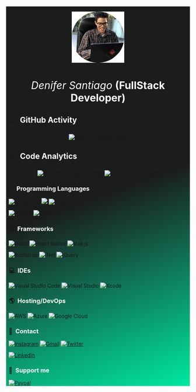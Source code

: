 <div style="background:linear-gradient(160deg, rgba(27,28,28,1) 50%, rgba(0,232,161,1) 100%); padding: 0 0.5em;">
<p align="center">
<img style="height: 10em; margin: 1em 0;" src="./images/IMG_2640.png">
</p>
<p align="center" style="color:#fff; font-size: 2em;">
<em>Denifer Santiago</em>
<b>(FullStack Developer)</b>
</p>

## 📈 &nbsp;<span style="color: #fff;">GitHub Activity</span>
<p align="center">
<img height="200em" alt="Denifer's GitHub stats" src="https://github-readme-stats.vercel.app/api?username=DeniferSantiago&count_private=true&show_icons=true&theme=vue&bg_color=2E3331&text_color=fff&title_color=00FFB1">
</p>

## 📊 &nbsp;<span style="color: #fff;">Code Analytics</span>
<p align="center">
<a target="_blank" href="https://wakatime.com/@DeniferSantiago">
<img height="180em" alt="Denifer's Wakatime stats" src="https://github-readme-stats.vercel.app/api/wakatime?username=DeniferSantiago&theme=vue&bg_color=2E3331&text_color=fff&title_color=00FFB1">
</a> <a target="_blank" href="https://wakatime.com/@DeniferSantiago">
<img height="180em" alt="Denifer's Top Langs" src="https://github-readme-stats.vercel.app/api/top-langs/?username=DeniferSantiago&langs_count=4&theme=vue&bg_color=2E3331&text_color=fff&title_color=00FFB1">
</a>
</p>

### ✅ &nbsp;<span style="color: #fff;">Programming Languages</span>
<img alt="JavaScript" src="https://img.shields.io/badge/javascript-%23323330.svg?style=for-the-badge&logo=javascript&logoColor=%2300E8A1&labelColor=&232E3331&color=%232E3331"/> <img src="https://img.shields.io/badge/c%23-%23239120.svg?style=for-the-badge&logo=c-sharp&logoColor=%2300E8A1&labelColor=&232E3331&color=%232E3331"/> <img alt="GraphQL" src="https://img.shields.io/badge/-GraphQL-E10098?style=for-the-badge&logo=graphql&logoColor=%2300E8A1&labelColor=&232E3331&color=%232E3331"/>

<img alt="HTML5" src="https://img.shields.io/badge/html5-%23E34F26.svg?style=for-the-badge&logo=html5&logoColor=%2300E8A1&labelColor=&232E3331&color=%232E3331"/> <img alt="CSS3" src="https://img.shields.io/badge/css3-%231572B6.svg?style=for-the-badge&logo=css3&logoColor=%2300E8A1&labelColor=&232E3331&color=%232E3331"/>


### 🛠 &nbsp;<span style="color: #fff;">Frameworks</span>

<img alt="React" src="https://img.shields.io/badge/react-%2320232a.svg?style=for-the-badge&logo=react&logoColor=%2300E8A1&labelColor=&232E3331&color=%232E3331"/> <img alt="React Native" src="https://img.shields.io/badge/react_native-%2320232a.svg?style=for-the-badge&logo=react&logoColor=%2300E8A1&labelColor=&232E3331&color=%232E3331"/> <img alt="Vue.js" src="https://img.shields.io/badge/vuejs-%2335495e.svg?style=for-the-badge&logo=vue-dot-js&logoColor=%2300E8A1&labelColor=&232E3331&color=%232E3331"/>

<img alt="Bootstrap" src="https://img.shields.io/badge/bootstrap-%23563D7C.svg?style=for-the-badge&logo=bootstrap&logoColor=%2300E8A1&labelColor=&232E3331&color=%232E3331"/> <img alt=".Net" src="https://img.shields.io/badge/.NET-5C2D91?style=for-the-badge&logo=.net&logoColor=%2300E8A1&labelColor=&232E3331&color=%232E3331"/> <img alt="jQuery" src="https://img.shields.io/badge/jquery-%230769AD.svg?style=for-the-badge&logo=jquery&logoColor=%2300E8A1&labelColor=&232E3331&color=%232E3331"/>

### 💻 &nbsp;<span style="color: #fff;">IDEs</span>

<img alt="Visual Studio Code" src="https://img.shields.io/badge/Visual%20Studio%20Code-0078d7.svg?style=for-the-badge&logo=visual-studio-code&logoColor=%2300E8A1&labelColor=&232E3331&color=%232E3331"/> <img alt="Visual Studio" src="https://img.shields.io/badge/Visual%20Studio-5C2D91.svg?style=for-the-badge&logo=visual-studio&logoColor=%2300E8A1&labelColor=&232E3331&color=%232E3331"/> 	<img alt="Xcode" src="https://img.shields.io/badge/Xcode-007ACC?style=for-the-badge&logo=Xcode&logoColor=%2300E8A1&labelColor=&232E3331&color=%232E3331"/>

### 🌎 &nbsp;<span style="color: #fff;">Hosting/DevOps</span>
<img alt="AWS" src="https://img.shields.io/badge/AWS-%23FF9900.svg?style=for-the-badge&logo=amazon-aws&logoColor=%2300E8A1&labelColor=&232E3331&color=%232E3331"/> <img alt="Azure" src="https://img.shields.io/badge/azure-%230072C6.svg?style=for-the-badge&logo=azure-devops&logoColor=%2300E8A1&labelColor=&232E3331&color=%232E3331"/> <img alt="Google Cloud" src="https://img.shields.io/badge/GoogleCloud-%234285F4.svg?style=for-the-badge&logo=google-cloud&logoColor=%2300E8A1&labelColor=&232E3331&color=%232E3331"/>

### 👋 &nbsp;<span style="color: #fff;">Contact</span>

<a target="_blank" href="https://www.instagram.com/denifer_santiago/"><img alt="Instagram" src="https://img.shields.io/badge/denifer__santiago-%23E4405F.svg?style=for-the-badge&logo=Instagram&logoColor=%2300E8A1&labelColor=&232E3331&color=%232E3331"/></a> <a target="_blank" href="mailto:deniferjose05@gmail.com"><img alt="Gmail" src="https://img.shields.io/badge/deniferjose05-D14836?style=for-the-badge&logo=gmail&logoColor=%2300E8A1&labelColor=&232E3331&color=%232E3331" /></a> <a target="_blank" href="https://twitter.com/_Denifer_"><img alt="Twitter" src="https://img.shields.io/badge/__Denifer__-%231DA1F2.svg?style=for-the-badge&logo=Twitter&logoColor=%2300E8A1&labelColor=&232E3331&color=%232E3331"/></a>

<a target="_blank" href="https://www.linkedin.com/in/denifer-santiago-fernadez-529608166/">
<img alt="LinkedIn" src="https://img.shields.io/badge/linkedin-%230077B5.svg?style=for-the-badge&logo=linkedin&logoColor=%2300E8A1&labelColor=&232E3331&color=%232E3331"/>
</a>

### 🙌 &nbsp;<span style="color: #fff;">Support me</span>
<a target="_blank" href="https://paypal.me/paycreatech?locale.x=es_XC">
<img alt="Paypal" src="https://img.shields.io/badge/PayPal-00457C?style=for-the-badge&logo=paypal&logoColor=%2300E8A1&labelColor=&232E3331&color=%232E3331"/>
</a>
</div>